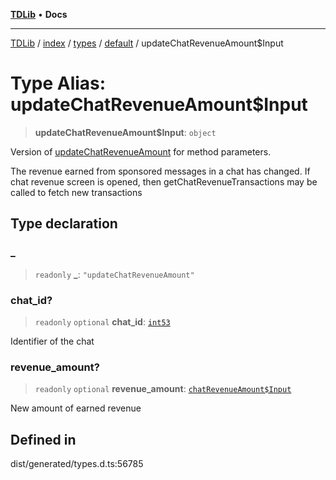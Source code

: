 [**TDLib**](../../../../../../README.md) • **Docs**

***

[TDLib](../../../../../../modules.md) / [index](../../../../../README.md) / [types](../../../README.md) / [default](../README.md) / updateChatRevenueAmount$Input

# Type Alias: updateChatRevenueAmount$Input

> **updateChatRevenueAmount$Input**: `object`

Version of [updateChatRevenueAmount](updateChatRevenueAmount.md) for method parameters.

The revenue earned from sponsored messages in a chat has changed. If chat revenue screen is opened, then getChatRevenueTransactions may be called to fetch new transactions

## Type declaration

### \_

> `readonly` **\_**: `"updateChatRevenueAmount"`

### chat\_id?

> `readonly` `optional` **chat\_id**: [`int53`](int53-1.md)

Identifier of the chat

### revenue\_amount?

> `readonly` `optional` **revenue\_amount**: [`chatRevenueAmount$Input`](chatRevenueAmount$Input-1.md)

New amount of earned revenue

## Defined in

dist/generated/types.d.ts:56785
